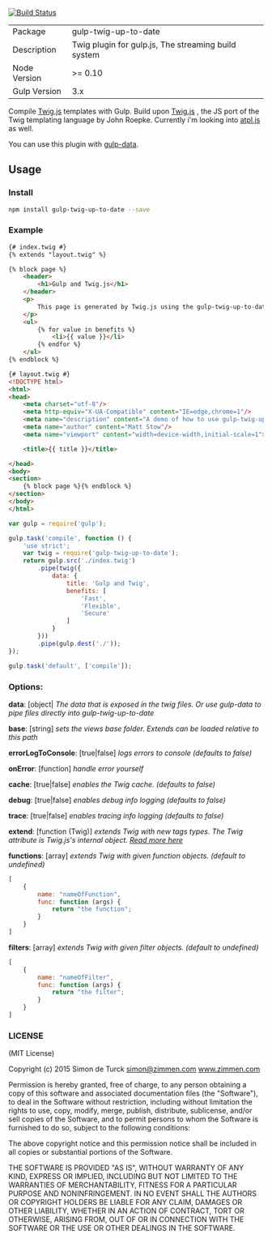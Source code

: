[![Build Status](https://travis-ci.org/zimmen/gulp-twig-up-to-date.png?branch=master)](https://travis-ci.org/zimmen/gulp-twig-up-to-date)

<table>
<tr>
<td>Package</td><td>gulp-twig-up-to-date</td>
</tr>
<tr>
<td>Description</td>
<td>Twig plugin for gulp.js, The streaming build system</td>
</tr>
<tr>
<td>Node Version</td>
<td>>= 0.10</td>
</tr>
<tr>
<td>Gulp Version</td>
<td>3.x</td>
</tr>
</table>


Compile [Twig.js](https://github.com/justjohn/twig.js) templates with Gulp. Build upon [Twig.js](https://github.com/justjohn/twig.js) , the JS port of the Twig templating language by John Roepke. Currently i'm looking into [atpl.js](https://github.com/soywiz/atpl.js) as well.

You can use this plugin with [gulp-data](https://www.npmjs.com/package/gulp-data).

## Usage

### Install

```bash
npm install gulp-twig-up-to-date --save
```
### Example

```html
{# index.twig #}
{% extends "layout.twig" %}

{% block page %}
    <header>
        <h1>Gulp and Twig.js</h1>
    </header>
    <p>
        This page is generated by Twig.js using the gulp-twig-up-to-date gulp plugin.
    </p>
    <ul>
        {% for value in benefits %}
            <li>{{ value }}</li>
        {% endfor %}
    </ul>
{% endblock %}
```

```html
{# layout.twig #}
<!DOCTYPE html>
<html>
<head>
    <meta charset="utf-8"/>
    <meta http-equiv="X-UA-Compatible" content="IE=edge,chrome=1"/>
    <meta name="description" content="A demo of how to use gulp-twig-up-to-date"/>
    <meta name="author" content="Matt Stow"/>
    <meta name="viewport" content="width=device-width,initial-scale=1">

    <title>{{ title }}</title>

</head>
<body>
<section>
    {% block page %}{% endblock %}
</section>
</body>
</html>
```

```javascript
var gulp = require('gulp');

gulp.task('compile', function () {
    'use strict';
    var twig = require('gulp-twig-up-to-date');
    return gulp.src('./index.twig')
        .pipe(twig({
            data: {
                title: 'Gulp and Twig',
                benefits: [
                    'Fast',
                    'Flexible',
                    'Secure'
                ]
            }
        }))
        .pipe(gulp.dest('./'));
});

gulp.task('default', ['compile']);
```

### Options:
**data**: [object| *The data that is exposed in the twig files. Or use gulp-data to pipe files directly into gulp-twig-up-to-date*

**base**: [string] *sets the views base folder. Extends can be loaded relative to this path*

**errorLogToConsole**: [true|false] *logs errors to console (defaults to false)*

**onError**: [function] *handle error yourself*

**cache**: [true|false] *enables the Twig cache. (defaults to false)*

**debug**: [true|false] *enables debug info logging (defaults to false)*

**trace**: [true|false] *enables tracing info logging (defaults to false)*

**extend**: [function (Twig)] *extends Twig with new tags types. The Twig attribute is Twig.js's internal object. [Read more here](https://github.com/justjohn/twig.js/wiki/Extending-twig.js-With-Custom-Tags)*

**functions**: [array] *extends Twig with given function objects. (default to undefined)*
```javascript
[
    {
        name: "nameOfFunction",
        func: function (args) {
            return "the function";
        }
    }
]
```

**filters**: [array] *extends Twig with given filter objects. (default to undefined)*
```javascript
[
    {
        name: "nameOfFilter",
        func: function (args) {
            return "the filter";
        }
    }
]
```
### LICENSE

(MIT License)

Copyright (c) 2015 Simon de Turck <simon@zimmen.com> www.zimmen.com

Permission is hereby granted, free of charge, to any person obtaining
a copy of this software and associated documentation files (the
"Software"), to deal in the Software without restriction, including
without limitation the rights to use, copy, modify, merge, publish,
distribute, sublicense, and/or sell copies of the Software, and to
permit persons to whom the Software is furnished to do so, subject to
the following conditions:

The above copyright notice and this permission notice shall be
included in all copies or substantial portions of the Software.

THE SOFTWARE IS PROVIDED "AS IS", WITHOUT WARRANTY OF ANY KIND,
EXPRESS OR IMPLIED, INCLUDING BUT NOT LIMITED TO THE WARRANTIES OF
MERCHANTABILITY, FITNESS FOR A PARTICULAR PURPOSE AND
NONINFRINGEMENT. IN NO EVENT SHALL THE AUTHORS OR COPYRIGHT HOLDERS BE
LIABLE FOR ANY CLAIM, DAMAGES OR OTHER LIABILITY, WHETHER IN AN ACTION
OF CONTRACT, TORT OR OTHERWISE, ARISING FROM, OUT OF OR IN CONNECTION
WITH THE SOFTWARE OR THE USE OR OTHER DEALINGS IN THE SOFTWARE.

